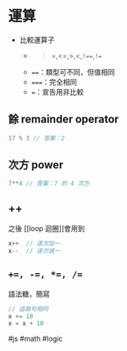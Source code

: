 # 運算
-   比較運算子
	-   >=,<=,>,<,`!==`,`!=`
	-  `==`：類型可不同，但值相同
	-  `===`：完全相同
	-   `=`：宣告用非比較

## 餘 remainder operator
```js
17 % 3 // 答案：2
```

## 次方 power
```js
7**4 // 答案：7 的 4 次方
```

## ++
之後 [[loop 迴圈]]會用到
```js
x++  // 逐次加一
x--  // 逐次減一
```

## `+=, -=, *=, /=`
語法糖，簡寫
```js
// 這兩句相同
x += 10  
x = x + 10
```
#js #math #logic
